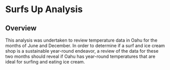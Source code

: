 # Surfs Up Analysis

## Overview
This analysis was undertaken to review temperature data in Oahu for the months of June and December.  In order to determine if a surf and ice cream shop is a sustainable year-round endeavor, a review of the data for these two months should reveal if Oahu has year-round temperatures that are ideal for surfing and eating ice cream.
